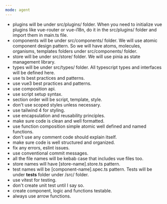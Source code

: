 ```yaml
---
mode: agent
---
```

- plugins will be under src/plugins/ folder. When you need to initialize vue plugins like vue-router or vue-i18n, do it in the src/plugins/ folder and import them in main.ts file.
- components will be under src/components/ folder. We will use atomic component design pattern. So we will have atoms, molecules, organisms, templates folders under src/components/ folder.
- store will be under src/store/ folder. We will use pinia as state management library.
- types will be under src/types/ folder. All typescript types and interfaces will be defined here.
- use ts best practices and patterns.
- use vue3 best practices and patterns.
- use composition api.
- use script setup syntax.
- section order will be script, template, style.
- don't use scoped styles unless necessary.
- use tailwind 4 for styling.
- use encapsulation and reusability principles.
- make sure code is clean and well formatted.
- use function composition simple atomic well defined and named functions.
- don't use any comment code should explain itself.
- make sure code is well structured and organized.
- fix any errors, eslint issues.
- use conventional commit messages.
- all the file names will be kebab case that includes vue files too.
- store names will have [store-name].store.ts pattern.
- test names will be [component-name].spec.ts pattern. Tests will be under __tests__ folder under /src/ folder.
- use vitest for testing.
- don't create unit test until I say so.
- create component, logic and functions testable.
- always use arrow functions.
